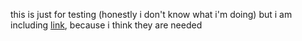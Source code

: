 this is just for testing (honestly i don't know what i'm doing)
but i am including [link](stufffff-stuff), because i think they are needed